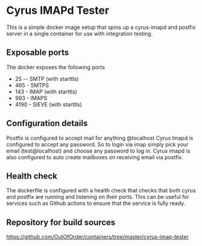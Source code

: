 # Cyrus IMAPd Tester

This is a simple docker image setup that spins up a cyrus-imapd and postfix server in a single container for use with integration testing.

## Exposable ports
The docker exposes the following ports
 - 25 -- SMTP (with starttls)
 - 465 - SMTPS
 - 143 - IMAP (with starttls)
 - 993 - IMAPS
 - 4190 - SIEVE (with starttls)

## Configuration details

Postfix is configured to accept mail for anything @localhost
Cyrus Imapd is configured to accept any password.  So to login via imap simply pick your email (test@localhost) and choose any password to log in.
Cyrus imapd is also configured to auto create mailboxes on receiving email via postfix.

## Health check

The dockerfile is configured with a health check that checks that both cyrus and postfix are running and listening on their ports.  This can be useful for services such as Github actions to ensure that the service is fully ready.

## Repository for build sources

https://github.com/OutOfOrder/containers/tree/master/cyrus-imap-tester

